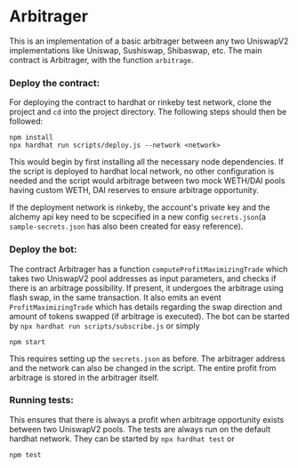 # Arbitrager

This is an implementation of a basic arbitrager between any two UniswapV2 implementations like Uniswap, Sushiswap, Shibaswap, etc. The main contract is Arbitrager, with the function `arbitrage`. 

### Deploy the contract:

For deploying the contract to hardhat or rinkeby test network, clone the project and `cd` into the project directory. The following steps should then be followed:

```
npm install
npx hardhat run scripts/deploy.js --network <network>
```

This would begin by first installing all the necessary node dependencies. If the script is deployed to hardhat local network, no other configuration is needed and the script would arbitrage between two mock WETH/DAI pools having custom WETH, DAI reserves to ensure arbitrage opportunity. 

If the deployment network is rinkeby, the account's private key and the alchemy api key need to be scpecified in a new config `secrets.json`(a `sample-secrets.json` has also been created for easy reference). 

### Deploy the bot:

The contract Arbitrager has a function `computeProfitMaximizingTrade` which takes two UniswapV2 pool addresses as input parameters, and checks if there is an arbitrage possibility. If present, it undergoes the arbitrage using flash swap, in the same transaction. It also emits an event `ProfitMaximizingTrade` which has details regarding the swap direction and amount of tokens swapped (if arbitrage is executed). The bot can be started by `npx hardhat run scripts/subscribe.js` or simply

```
npm start
```

This requires setting up the `secrets.json` as before. The arbitrager address and the network can also be changed in the script. The entire profit from arbitrage is stored in the arbitrager itself.  

### Running tests:

This ensures that there is always a profit when arbitrage opportunity exists between two UniswapV2 pools. The tests are always run on the default hardhat network. They can be started by `npx hardhat test` or

```
npm test 
```
